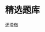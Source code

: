 # 精选题库

还没做

<script setup>
import QuizQuestion from '../components/QuizQuestion.vue'
</script>
<QuizQuestion
  question="题目文本"
  :options="[
    { label: 'A', text: '选项A' },
    { label: 'B', text: '选项B' }
  ]"
  :correctIndex="0"
  explanation="解析说明"
/>